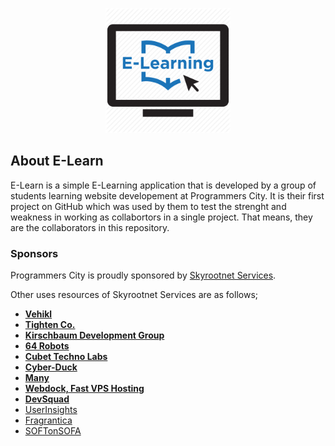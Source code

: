 
<p align="center"><img src="https://github.com/destinybravos/E-Learn/blob/master/img/elearning.png" width="200"></p>

## About E-Learn
E-Learn is a simple E-Learning application that is developed by a group of students learning website developement 
at Programmers City. It is their first project on GitHub which was used by them to test the strenght 
and weakness in working as collabortors in a single project. That means, they are the collaborators in this 
repository.

### Sponsors
Programmers City is proudly sponsored by [Skyrootnet Services](https://skyrootservices.net/).

Other uses resources of Skyrootnet Services are as follows;
- **[Vehikl](https://vehikl.com/)**
- **[Tighten Co.](https://tighten.co)**
- **[Kirschbaum Development Group](https://kirschbaumdevelopment.com)**
- **[64 Robots](https://64robots.com)**
- **[Cubet Techno Labs](https://cubettech.com)**
- **[Cyber-Duck](https://cyber-duck.co.uk)**
- **[Many](https://www.many.co.uk)**
- **[Webdock, Fast VPS Hosting](https://www.webdock.io/en)**
- **[DevSquad](https://devsquad.com)**
- [UserInsights](https://userinsights.com)
- [Fragrantica](https://www.fragrantica.com)
- [SOFTonSOFA](https://softonsofa.com/)


